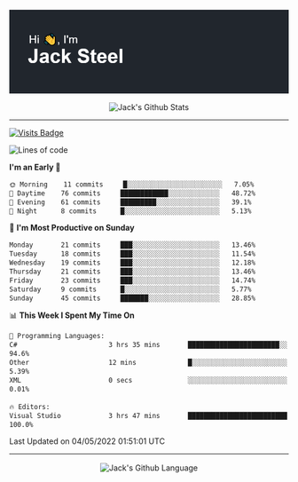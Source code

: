 <p align="center">
  <img align="center" src="https://github.com/JackSteel97/JackSteel97/blob/main/header.png?raw=true" alt="Hi, I'm Jack Steel" /> 
 </p>
<p align="center">
 <img align="center" src="https://github-readme-stats.vercel.app/api?username=jacksteel97&show_icons=true&count_private=true&theme=dracula" alt="Jack's Github Stats" /> 
</p>

<hr/>

[![Visits Badge](https://badges.pufler.dev/visits/JackSteel97/JackSteel97?color=blue&label=Profile%20Visits)](https://github.com/JackSteel97)
<!--START_SECTION:waka-->
![Lines of code](https://img.shields.io/badge/From%20Hello%20World%20I%27ve%20Written-936%20Thousand%20lines%20of%20code-blue)

**I'm an Early 🐤** 

```text
🌞 Morning    11 commits     █░░░░░░░░░░░░░░░░░░░░░░░░   7.05% 
🌆 Daytime    76 commits     ████████████░░░░░░░░░░░░░   48.72% 
🌃 Evening    61 commits     █████████░░░░░░░░░░░░░░░░   39.1% 
🌙 Night      8 commits      █░░░░░░░░░░░░░░░░░░░░░░░░   5.13%

```
📅 **I'm Most Productive on Sunday** 

```text
Monday       21 commits     ███░░░░░░░░░░░░░░░░░░░░░░   13.46% 
Tuesday      18 commits     ███░░░░░░░░░░░░░░░░░░░░░░   11.54% 
Wednesday    19 commits     ███░░░░░░░░░░░░░░░░░░░░░░   12.18% 
Thursday     21 commits     ███░░░░░░░░░░░░░░░░░░░░░░   13.46% 
Friday       23 commits     ███░░░░░░░░░░░░░░░░░░░░░░   14.74% 
Saturday     9 commits      █░░░░░░░░░░░░░░░░░░░░░░░░   5.77% 
Sunday       45 commits     ███████░░░░░░░░░░░░░░░░░░   28.85%

```


📊 **This Week I Spent My Time On** 

```text
💬 Programming Languages: 
C#                       3 hrs 35 mins       ███████████████████████░░   94.6% 
Other                    12 mins             █░░░░░░░░░░░░░░░░░░░░░░░░   5.39% 
XML                      0 secs              ░░░░░░░░░░░░░░░░░░░░░░░░░   0.01%

🔥 Editors: 
Visual Studio            3 hrs 47 mins       █████████████████████████   100.0%

```


 Last Updated on 04/05/2022 01:51:01 UTC
<!--END_SECTION:waka-->

<hr/>

<p align="center">
    <img align="center" src="https://github-readme-stats.vercel.app/api/top-langs/?username=jacksteel97&langs_count=10&layout=compact&theme=dracula" alt="Jack's Github Language" /> 
</p>
